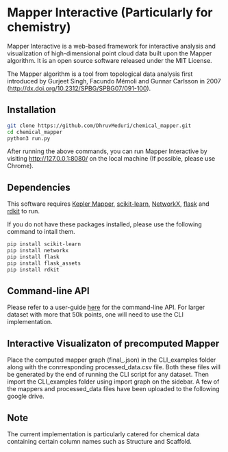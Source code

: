 # Mapper Interactive (Particularly for chemistry)



Mapper Interactive is a web-based framework for interactive analysis and visualization of high-dimensional point cloud data  built upon the Mapper algorithm. It is an open source software released under the MIT License.

The Mapper algorithm is a tool from topological data analysis first introduced by Gurjeet Singh, Facundo Mémoli and Gunnar Carlsson in 2007 (http://dx.doi.org/10.2312/SPBG/SPBG07/091-100). 


## Installation

```bash
git clone https://github.com/DhruvMeduri/chemical_mapper.git
cd chemical_mapper
python3 run.py
```

After running the above commands, you can run Mapper Interactive by visiting http://127.0.0.1:8080/ on the local machine (If possible, please use Chrome).

## Dependencies
This software requires [Kepler Mapper](https://kepler-mapper.scikit-tda.org/), [scikit-learn](https://scikit-learn.org/stable/), [NetworkX](https://networkx.github.io/), [flask](https://flask.palletsprojects.com/en/1.1.x/) and [rdkit](https://www.rdkit.org/) to run.

If you do not have these packages installed, please use the following command to intall them.

```bash
pip install scikit-learn
pip install networkx
pip install flask
pip install flask_assets
pip install rdkit
```

## Command-line API
Please refer to a user-guide [here](CLI_README.md) for the command-line API. For larger dataset with more that 50k points, one will need to use the CLI implementation.

## Interactive Visualizaton of precomputed Mapper

Place the computed mapper graph (final_.json) in the CLI_examples folder along with the conrresponding processed_data.csv file. Both these files will be generated by the end of running the CLI script for any dataset. Then import the CLI_examples folder using import graph on the sidebar. A few of the  mappers and processed_data files have been uploaded to the following google drive.

## Note

The current implementation is particularly catered for chemical data containing certain column names such as Structure and Scaffold.




